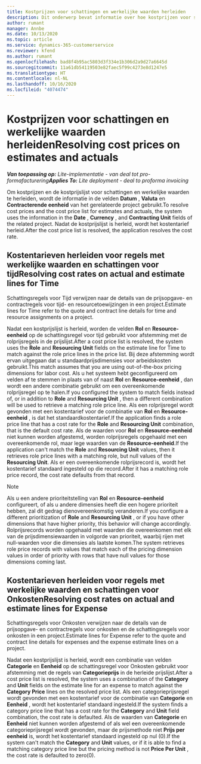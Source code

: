 ```yaml
---
title: Kostprijzen voor schattingen en werkelijke waarden herleiden
description: Dit onderwerp bevat informatie over hoe kostprijzen voor schattingen en werkelijke waarden worden herleid.
author: rumant
manager: Annbe
ms.date: 10/13/2020
ms.topic: article
ms.service: dynamics-365-customerservice
ms.reviewer: kfend
ms.author: rumant
ms.openlocfilehash: bad8f4b95ac5803d3f334e1b306d2a9d27a6645d
ms.sourcegitcommit: 11a61db54119503e82faec5f99c4273e8d1247e5
ms.translationtype: HT
ms.contentlocale: nl-NL
ms.lasthandoff: 10/16/2020
ms.locfileid: "4074474"
---
```

# <a name="resolving-cost-prices-on-estimates-and-actuals"></a><span data-ttu-id="a77cd-103">Kostprijzen voor schattingen en werkelijke waarden herleiden</span><span class="sxs-lookup"><span data-stu-id="a77cd-103">Resolving cost prices on estimates and actuals</span></span>

<span data-ttu-id="a77cd-104">_**Van toepassing op:** Lite-implementatie - van deal tot pro-formafacturering_</span><span class="sxs-lookup"><span data-stu-id="a77cd-104">_**Applies To:** Lite deployment - deal to proforma invoicing_</span></span>

<span data-ttu-id="a77cd-105">Om kostprijzen en de kostprijslijst voor schattingen en werkelijke waarden te herleiden, wordt de informatie in de velden **Datum** , **Valuta** en **Contracterende eenheid** van het gerelateerde project gebruikt.</span><span class="sxs-lookup"><span data-stu-id="a77cd-105">To resolve cost prices and the cost price list for estimates and actuals, the system uses the information in the **Date** , **Currency** , and **Contracting Unit** fields of the related project.</span></span> <span data-ttu-id="a77cd-106">Nadat de kostprijslijst is herleid, wordt het kostentarief herleid.</span><span class="sxs-lookup"><span data-stu-id="a77cd-106">After the cost price list is resolved, the application resolves the cost rate.</span></span>

## <a name="resolving-cost-rates-on-actual-and-estimate-lines-for-time"></a><span data-ttu-id="a77cd-107">Kostentarieven herleiden voor regels met werkelijke waarden en schattingen voor tijd</span><span class="sxs-lookup"><span data-stu-id="a77cd-107">Resolving cost rates on actual and estimate lines for Time</span></span>

<span data-ttu-id="a77cd-108">Schattingsregels voor Tijd verwijzen naar de details van de prijsopgave- en contractregels voor tijd- en resourcetoewijzingen in een project.</span><span class="sxs-lookup"><span data-stu-id="a77cd-108">Estimate lines for Time refer to the quote and contract line details for time and resource assignments on a project.</span></span>

<span data-ttu-id="a77cd-109">Nadat een kostprijslijst is herleid, worden de velden **Rol** en **Resource-eenheid** op de schattingsregel voor tijd gebruikt voor afstemming met de rolprijsregels in de prijslijst.</span><span class="sxs-lookup"><span data-stu-id="a77cd-109">After a cost price list is resolved, the system uses the **Role** and **Resourcing Unit** fields on the estimate line for Time to match against the role price lines in the price list.</span></span> <span data-ttu-id="a77cd-110">Bij deze afstemming wordt ervan uitgegaan dat u standaardprijsdimensies voor arbeidskosten gebruikt.</span><span class="sxs-lookup"><span data-stu-id="a77cd-110">This match assumes that you are using out-of-the-box pricing dimensions for labor cost.</span></span> <span data-ttu-id="a77cd-111">Als u het systeem hebt geconfigureerd om velden af te stemmen in plaats van of naast **Rol** en **Resource-eenheid** , dan wordt een andere combinatie gebruikt om een overeenkomende rolprijsregel op te halen.</span><span class="sxs-lookup"><span data-stu-id="a77cd-111">If you configured the system to match fields instead of, or in addition to **Role** and **Resourcing Unit** , then a different combination will be used to retrieve a matching role price line.</span></span> <span data-ttu-id="a77cd-112">Als een rolprijsregel wordt gevonden met een kostentarief voor de combinatie van **Rol** en **Resource-eenheid** , is dat het standaardkostentarief.</span><span class="sxs-lookup"><span data-stu-id="a77cd-112">If the application finds a role price line that has a cost rate for the **Role** and **Resourcing Unit** combination, that is the default cost rate.</span></span> <span data-ttu-id="a77cd-113">Als de waarden voor **Rol** en **Resource-eenheid** niet kunnen worden afgestemd, worden rolprijsregels opgehaald met een overeenkomende rol, maar lege waarden van de **Resource-eenheid**.</span><span class="sxs-lookup"><span data-stu-id="a77cd-113">If the application can't match the **Role** and **Resourcing Unit** values, then it retrieves role price lines with a matching role, but null values of the **Resourcing Unit**.</span></span> <span data-ttu-id="a77cd-114">Als er een overeenkomende rolprijsrecord is, wordt het kostentarief standaard ingesteld op die record.</span><span class="sxs-lookup"><span data-stu-id="a77cd-114">After it has a matching role price record, the cost rate defaults from that record.</span></span> 

> [!NOTE]
> <span data-ttu-id="a77cd-115">Als u een andere prioriteitstelling van **Rol** en **Resource-eenheid** configureert, of als u andere dimensies heeft die een hogere prioriteit hebben, zal dit gedrag dienovereenkomstig veranderen.</span><span class="sxs-lookup"><span data-stu-id="a77cd-115">If you configure a different prioritization of **Role** and **Resourcing Unit** , or if you have other dimensions that have higher priority, this behavior will change accordingly.</span></span> <span data-ttu-id="a77cd-116">Rolprijsrecords worden opgehaald met waarden die overeenkomen met elk van de prijsdimensiewaarden in volgorde van prioriteit, waarbij rijen met null-waarden voor die dimensies als laatste komen.</span><span class="sxs-lookup"><span data-stu-id="a77cd-116">The system retrieves role price records with values that match each of the pricing dimension values in order of priority with rows that have null values for those dimensions coming last.</span></span>

## <a name="resolving-cost-rates-on-actual-and-estimate-lines-for-expense"></a><span data-ttu-id="a77cd-117">Kostentarieven herleiden voor regels met werkelijke waarden en schattingen voor Onkosten</span><span class="sxs-lookup"><span data-stu-id="a77cd-117">Resolving cost rates on actual and estimate lines for Expense</span></span>

<span data-ttu-id="a77cd-118">Schattingsregels voor Onkosten verwijzen naar de details van de prijsopgave- en contractregels voor onkosten en de schattingsregels voor onkosten in een project.</span><span class="sxs-lookup"><span data-stu-id="a77cd-118">Estimate lines for Expense refer to the quote and contract line details for expenses and the expense estimate lines on a project.</span></span>

<span data-ttu-id="a77cd-119">Nadat een kostprijslijst is herleid, wordt een combinatie van velden **Categorie** en **Eenheid** op de schattingsregel voor Onkosten gebruikt voor afstemming met de regels van **Categorieprijs** in de herleide prijslijst.</span><span class="sxs-lookup"><span data-stu-id="a77cd-119">After a cost price list is resolved, the system uses a combination of the **Category** and **Unit** fields on the estimate line for an expense to match against the **Category Price** lines on the resolved price list.</span></span> <span data-ttu-id="a77cd-120">Als een categorieprijsregel wordt gevonden met een kostentarief voor de combinatie van **Categorie** en **Eenheid** , wordt het kostentarief standaard ingesteld.</span><span class="sxs-lookup"><span data-stu-id="a77cd-120">If the system finds a category price line that has a cost rate for the **Category** and **Unit** field combination, the cost rate is defaulted.</span></span> <span data-ttu-id="a77cd-121">Als de waarden van **Categorie** en **Eenheid** niet kunnen worden afgestemd of als wel een overeenkomende categorieprijsregel wordt gevonden, maar de prijsmethode niet **Prijs per eenheid** is, wordt het kostentarief standaard ingesteld op nul (0).</span><span class="sxs-lookup"><span data-stu-id="a77cd-121">If the system can't match the **Category** and **Unit** values, or if it is able to find a matching category price line but the pricing method is not **Price Per Unit** , the cost rate is defaulted to zero(0).</span></span>
